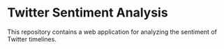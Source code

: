 # Twitter Sentiment Analysis

This repository contains a web application for analyzing the sentiment of Twitter timelines.

